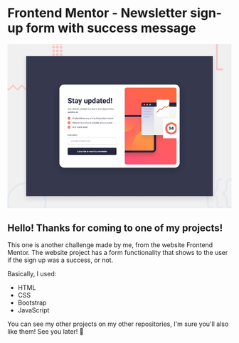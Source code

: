 # Frontend Mentor - Newsletter sign-up form with success message

![Design preview for the Newsletter sign-up form with success message coding challenge](./design/desktop-preview.jpg)

## Hello! Thanks for coming to one of my projects!

This one is another challenge made by me, from the website Frontend Mentor. 
The website project has a form functionality that shows to the user if the sign up was a success, or not. 

Basically, I used:
- HTML
- CSS
- Bootstrap
- JavaScript

You can see my other projects on my other repositories, I'm sure you'll also like them! 
See you later! :wave: